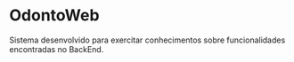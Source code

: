 # OdontoWeb
Sistema desenvolvido para exercitar conhecimentos sobre funcionalidades encontradas no BackEnd. 
